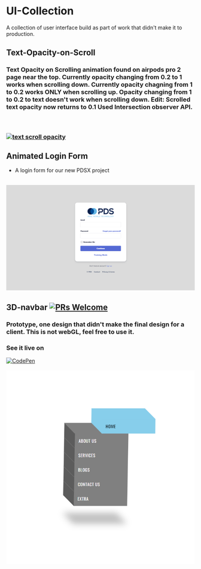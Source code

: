 # UI-Collection
A collection of user interface build as part of work that didn't make it to production.

## Text-Opacity-on-Scroll
<h3> Text Opacity on Scrolling animation found on airpods pro 2 page near the top.
Currently opacity changing from 0.2 to 1 works when scrolling down.
Currently opacity chagning from 1 to 0.2 works ONLY when scrolling up.
Opacity changing from 1 to 0.2 to text doesn't work when scrolling down.
Edit: Scrolled text opacity now returns to 0.1
Used Intersection observer API.<h3/>
<br>

<a href="/gif/text-scroll-opacity-GdXijv" title="text scroll opacity"><img src="https://i.makeagif.com/media/10-17-2022/GdXijv.gif" alt="text scroll opacity" width="1000" height="350"></a><div style="font-size:11px;"><a href="/" title="make a gif"></a></div>

## Animated Login Form
- A login form for our new PDSX project
<br><br>
<img src="Capture.PNG">

## 3D-navbar [![PRs Welcome](https://img.shields.io/badge/PRs-welcome-brightgreen.svg?style=flat-square)](http://makeapullrequest.com)
### Prototype, one design that didn't make the final design for a client. This is not webGL, feel free to use it.
### See it live on <br>
<a target="_blank" href="https://codepen.io/Oudom-Munint/pen/abjdMBJ">![CodePen](https://img.shields.io/badge/Codepen-000000?style=for-the-badge&logo=codepen&logoColor=white)</a>
<br> <br>
<img src="pic.png">
